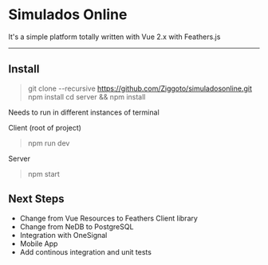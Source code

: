 Simulados Online
===================

It's a simple platform totally written with Vue 2.x with Feathers.js

----------

Install
-------------
> git clone --recursive https://github.com/Ziggoto/simuladosonline.git
> npm install
> cd server && npm install

Needs to run in different instances of terminal

Client (root of project)
> npm run dev

Server
> npm start

Next Steps
-------------

 - Change from Vue Resources to Feathers Client library
 -  Change from NeDB to PostgreSQL
 -  Integration with OneSignal
 -  Mobile App
 -  Add continous integration and unit tests
